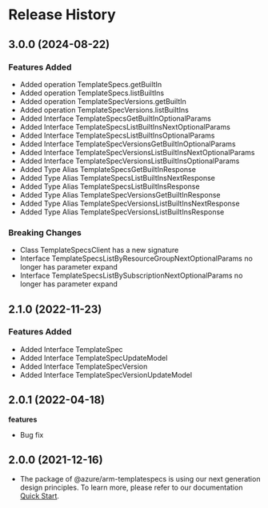 # Release History
    
## 3.0.0 (2024-08-22)
    
### Features Added

  - Added operation TemplateSpecs.getBuiltIn
  - Added operation TemplateSpecs.listBuiltIns
  - Added operation TemplateSpecVersions.getBuiltIn
  - Added operation TemplateSpecVersions.listBuiltIns
  - Added Interface TemplateSpecsGetBuiltInOptionalParams
  - Added Interface TemplateSpecsListBuiltInsNextOptionalParams
  - Added Interface TemplateSpecsListBuiltInsOptionalParams
  - Added Interface TemplateSpecVersionsGetBuiltInOptionalParams
  - Added Interface TemplateSpecVersionsListBuiltInsNextOptionalParams
  - Added Interface TemplateSpecVersionsListBuiltInsOptionalParams
  - Added Type Alias TemplateSpecsGetBuiltInResponse
  - Added Type Alias TemplateSpecsListBuiltInsNextResponse
  - Added Type Alias TemplateSpecsListBuiltInsResponse
  - Added Type Alias TemplateSpecVersionsGetBuiltInResponse
  - Added Type Alias TemplateSpecVersionsListBuiltInsNextResponse
  - Added Type Alias TemplateSpecVersionsListBuiltInsResponse

### Breaking Changes

  - Class TemplateSpecsClient has a new signature
  - Interface TemplateSpecsListByResourceGroupNextOptionalParams no longer has parameter expand
  - Interface TemplateSpecsListBySubscriptionNextOptionalParams no longer has parameter expand
    
    
## 2.1.0 (2022-11-23)
    
### Features Added

  - Added Interface TemplateSpec
  - Added Interface TemplateSpecUpdateModel
  - Added Interface TemplateSpecVersion
  - Added Interface TemplateSpecVersionUpdateModel
    
## 2.0.1 (2022-04-18)

**features**

  - Bug fix

## 2.0.0 (2021-12-16)

- The package of @azure/arm-templatespecs is using our next generation design principles. To learn more, please refer to our documentation [Quick Start](https://aka.ms/azsdk/js/mgmt/quickstart).
